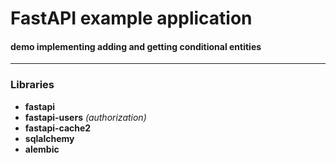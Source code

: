 # FastAPI example application
#### demo implementing adding and getting conditional entities
___

### Libraries
+ **fastapi**
+ **fastapi-users** *(authorization)*
+ **fastapi-cache2**
+ **sqlalchemy**
+ **alembic**